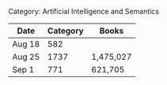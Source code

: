 Category: Artificial Intelligence and Semantics

   | Date   | Category  | Books     |
   |--------|-----------|-----------|
   | Aug 18 | 582       |           |
   | Aug 25 | 1737      | 1,475,027 |
   | Sep 1  | 771       | 621,705   |
